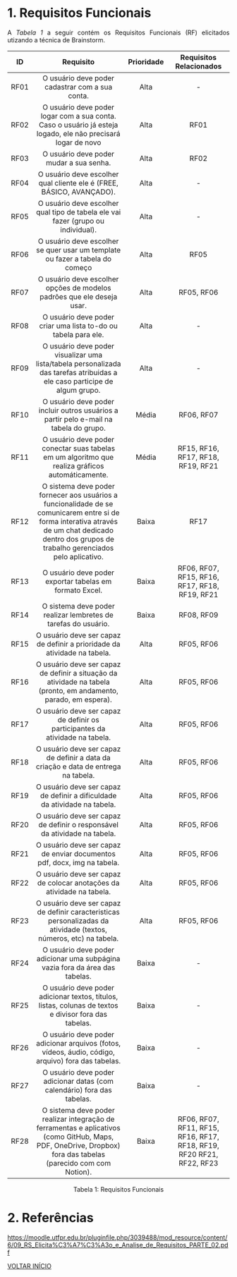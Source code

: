 # 1. Requisitos Funcionais

<p align="justify">A <i>Tabela 1</i> a seguir contém os Requisitos Funcionais (RF) elicitados utizando a técnica de Brainstorm.</p>

| ID   |                                 Requisito                                                                                                                               | Prioridade      | Requisitos Relacionados |
| :--: | :-----------------------------------------------------------------------:                                                                                               | :--------:      | :---------: |
| RF01 |              O usuário deve poder cadastrar com a sua conta.                                                                                                            |    Alta         |      -      |
| RF02 | O usuário deve poder logar com a sua conta. Caso o usuário já esteja logado, ele não precisará logar de novo                                                            |     Alta        |     RF01    |
| RF03 |                  O usuário deve poder mudar a sua senha.                                                                                                                |     Alta        |     RF02    |
| RF04 |                O usuário deve escolher qual cliente ele é (FREE, BÁSICO, AVANÇADO).                                                                                     |     Alta        |      -      |
| RF05 |       O usuário deve escolher qual tipo de tabela ele vai fazer (grupo ou individual).                                                                                  |      Alta       |      -      |
| RF06 |       O usuário deve escolher se quer usar um template ou fazer a tabela do começo                                                                                      |      Alta       |     RF05    |
| RF07 |       O usuário deve escolher opções de modelos padrões que ele deseja usar.                                                                                            |      Alta       |  RF05, RF06 |
| RF08 |       O usuário deve poder criar uma lista to-do ou tabela para ele.                                                                                                    |     Alta        |      -      |
| RF09 |       O usuário deve poder visualizar uma lista/tabela personalizada das tarefas atribuidas a ele caso participe de algum grupo.                                        |    Alta         |      -      |
| RF10 |       O usuário deve poder incluir outros usuários a partir pelo e-mail na tabela do grupo.                                                                             |    Média        |  RF06, RF07 |
| RF11 |       O usuário deve poder conectar suas tabelas em um algoritmo que realiza gráficos automáticamente.                                                                  |    Média        |RF15, RF16, RF17, RF18, RF19, RF21|
| RF12 |       O sistema deve poder fornecer aos usuários a funcionalidade de se comunicarem entre si de forma interativa através de um chat dedicado dentro dos grupos de trabalho gerenciados pelo aplicativo.                       |    Baixa        |     RF17    |
| RF13 |       O usuário deve poder exportar tabelas em formato Excel.                                                                                                           |    Baixa        |RF06, RF07, RF15, RF16, RF17, RF18, RF19, RF21|
| RF14 |       O sistema deve poder realizar lembretes de tarefas do usuário.                                                                                                    |    Baixa        |RF08, RF09   |
| RF15 |       O usuário deve ser capaz de definir a prioridade da atividade na tabela.                                                                                          |    Alta         | RF05, RF06  |
| RF16 |       O usuário deve ser capaz de definir a situação da atividade na tabela (pronto, em andamento, parado, em espera).                                                  |    Alta         |RF05, RF06   |
| RF17 |       O usuário deve ser capaz de definir os participantes da atividade na tabela.                                                                                      |  Alta           | RF05, RF06  |
| RF18 |       O usuário deve ser capaz de definir a data da criação e data de entrega na tabela.                                                                                |  Alta           | RF05, RF06  |
| RF19 |       O usuário deve ser capaz de definir a dificuldade da atividade na tabela.                                                                                         |  Alta           | RF05, RF06  |
| RF20 |       O usuário deve ser capaz de definir o responsável da atividade na tabela.                                                                                         |  Alta           | RF05, RF06  |
| RF21 |       O usuário deve ser capaz de enviar documentos pdf, docx, img na tabela.                                                                                           |  Alta           | RF05, RF06  |
| RF22 |       O usuário deve ser capaz de colocar anotações da atividade na tabela.                                                                                             |  Alta           |  RF05, RF06 |
| RF23 |       O usuário deve ser capaz de definir caracteristicas personalizadas da atividade (textos, números, etc) na tabela.                                                 |  Alta           | RF05, RF06  |
| RF24 |       O usuário deve poder adicionar uma subpágina vazia fora da área das tabelas.                                                                                      |     Baixa       |      -      |
| RF25 |       O usuário deve poder adicionar textos, títulos, listas, colunas de textos e divisor fora das tabelas.                                                             |     Baixa       |      -      |
| RF26 |       O usuário deve poder adicionar arquivos (fotos, vídeos, áudio, código, arquivo) fora das tabelas.                                                                 |     Baixa       |      -      |
| RF27 |       O usuário deve poder adicionar datas (com calendário) fora das tabelas.                                                                                           |     Baixa       |      -      |
| RF28 |       O sistema deve poder realizar integração de ferramentas e aplicativos (como GitHub, Maps, PDF, OneDrive, Dropbox) fora das tabelas (parecido com com Notion).     |     Baixa       |RF06, RF07, RF11, RF15, RF16, RF17, RF18, RF19, RF20 RF21, RF22, RF23|



<div style="text-align: center">
<p>Tabela 1: Requisitos Funcionais</p>
</div>

# 2. Referências

https://moodle.utfpr.edu.br/pluginfile.php/3039488/mod_resource/content/6/09_RS_Elicita%C3%A7%C3%A3o_e_Analise_de_Requisitos_PARTE_02.pdf

<a href="../README.md">VOLTAR INÍCIO</a>
